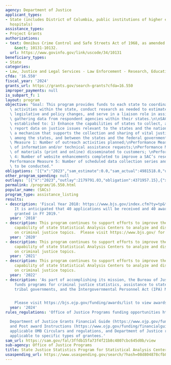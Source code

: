 ```yaml
---
agency: Department of Justice
applicant_types:
- State (includes District of Columbia, public institutions of higher education and
  hospitals)
assistance_types:
- Project Grants
authorizations:
- text: Omnibus Crime Control and Safe Streets Act of 1968, as amended. 34 U.S.C.
    &sect; 10131-10132.
  url: https://www.govinfo.gov/link/uscode/34/10131
beneficiary_types:
- State
categories:
- Law, Justice and Legal Services - Law Enforcement - Research, Education, Training
cfda: '16.550'
fiscal_year: '2024'
grants_url: https://grants.gov/search-grants?cfda=16.550
improper_payments: null
is_subpart_f: 1
layout: program
objective: "Goal: This program provides funds to each state to coordinate statistical\
  \ activities within the state, conduct research as needed to estimate impacts of\
  \ legislative and policy changes, and serve in a liaison role in assisting BJS with\
  \ gathering data from respondent agencies within their states.\n\nSAC programs are\
  \ established to: 1) Enhance the capabilities of states to collect, analyze, and\
  \ report data on justice issues relevant to the states and the nation. 2) Provide\
  \ a mechanism that supports the collection and sharing of vital justice system data\
  \ among the states, and between the states and the federal government.\n\nPerformance\
  \ Measure 1: Number of outreach activities planned;\nPerformance Measure 2: Number\
  \ of information and/or technical assistance requests;\nPerformance Measure 3: Number\
  \ of materials (print and online) disseminated to customers; \nPerformance Measure\
  \ 4: Number of website enhancements completed to improve a SAC’s research capabilities;\n\
  Performance Measure 5: Number of scheduled data collection series and special analyses\
  \ to be conducted."
obligations: '[{"x":"2023","sam_estimate":0.0,"sam_actual":4981518.0,"usa_spending_actual":4452447.48},{"x":"2024","sam_estimate":0.0,"sam_actual":4565847.0,"usa_spending_actual":4407248.68},{"x":"2025","sam_estimate":0.0,"sam_actual":0.0,"usa_spending_actual":-106102.15}]'
other_program_spending: null
outlays: '[{"x":"2023","outlay":2179791.03,"obligation":4371957.15},{"x":"2024","outlay":460002.75,"obligation":4565847.0},{"x":"2025","outlay":0.0,"obligation":0.0}]'
permalink: /program/16.550.html
popular_name: (SACs)
program_type: assistance_listing
results:
- description: 'Fiscal Year 2018: https://www.bjs.gov/index.cfm?ty=tp&tid=48#state.
    It is anticipated that 40 applications will be received and 40 awards will be
    granted in FY 2019.'
  year: '2018'
- description: This program continues to support efforts to improve the capacity and
    capability of state Statistical Analysis Centers to analyze and disseminate data
    on criminal justice topics.  Please visit https://www.bjs.gov/ for details.
  year: '2020'
- description: This program continues to support efforts to improve the capacity and
    capability of state Statistical Analysis Centers to analyze and disseminate data
    on criminal justice topics.
  year: '2021'
- description: This program continues to support efforts to improve the capacity and
    capability of state Statistical Analysis Centers to analyze and disseminate data
    on criminal justice topics.
  year: '2022'
- description: 'As part of accomplishing its mission, the Bureau of Justice Statistics
    funds programs for criminal justice statistics, assistance to state, local, and
    tribal governments, and the Intergovernmental Personnel Act (IPA) Mobility Program.


    Please visit https://bjs.ojp.gov/funding/awards/list to view awards.'
  year: '2024'
rules_regulations: 'Office of Justice Programs funding opportunities https://www.ojp.gov/funding/explore/current-funding-opportunities

  Department of Justice Grants Financial Guide (https://www.ojp.gov/funding/financialguidedoj/overview)
  and Post award Instructions (https://www.ojp.gov/funding/financialguidedoj/iii-postaward-requirements),
  applicable OMB Circulars and regulations, and Department of Justice regulations
  applicable to specific types of grantees.'
sam_url: https://sam.gov/fal/3ffdb15fa73f4f21b8c4807cbc645d0b/view
sub-agency: Office of Justice Programs
title: State Justice Statistics Program for Statistical Analysis Centers
usaspending_url: https://www.usaspending.gov/search/?hash=08d804878cfb8751c0bb3ae53b5ae890
---
```

